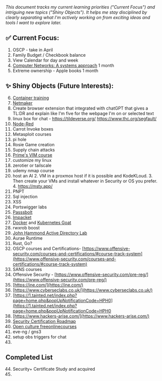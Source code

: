 *This document tracks my current learning priorities ("Current Focus") and intriguing new topics ("Shiny Objects"). It helps me stay disciplined by clearly separating what I'm actively working on from exciting ideas and tools I want to explore later.*
## ✅ Current Focus:
1. OSCP - take in April
2. Family Budget / Checkbook balance
3. View Calendar for day and week
4. [Computer Networks: A systems approach](https://book.systemsapproach.org/index.html) 1 month
5. Extreme ownership - Apple books 1 month


## ✨ Shiny Objects (Future Interests):
6. [Container training](https://container.training/)
7. [Netmaker](https://www.netmaker.io/)
8. Create browser extension that integrated with chatGPT that gives a TL:DR and explain like I'm five for the webpage I'm on or selected text
9. linux box for chat - https://tildeverse.org/ https://www.thc.org/segfault/
10. [Node-Red](https://nodered.org/docs/getting-started/local)
11. Carrot Invoke boxes
12. Metasploit courses
13. pi hole
14. Rosie Game creation
15. Supply chain attacks
16. [Prime's VIM course](https://frontendmasters.com/courses/vim-fundamentals/)
17. customize my linux 
18. zerotier or tailscale
19. udemy nmap course
20. host an AI
	2. VM in a proxmox host if it is possible and KodeKLoud. 
	3. Then create your VMs and install whatever in Security or OS you prefer.
	4. https://msty.app/
21. PNPT
22. Sql injection
23. XSS
24. Portswigger labs
25. [Passsbolt](https://www.passbolt.com/ce/ubuntu)
26. [Impacket](https://latesthackingnews.com/2023/05/22/impacket-cheatsheet-for-penetration-testers/#amp_tf=From%20%251%24s&aoh=16851841473163&csi=0&referrer=https%3A%2F%2Fwww.google.com&ampshare=https%3A%2F%2Flatesthackingnews.com%2F2023%2F05%2F22%2Fimpacket-cheatsheet-for-penetration-testers)
27. [Docker](https://docker-curriculum.com/#introduction) and [Kubernetes Goat](https://madhuakula.com/kubernetes-goat/docs/)
28. rwxrob boost
29. [John Hammond Active Directory Lab](https://www.youtube.com/playlist?list=PL1H1sBF1VAKVoU6Q2u7BBGPsnkn-rajlp)
30. Aurae Runtime
31. Rust, Go?
32. OSCP courses and Certifications- [https://www.offensive-security.com/courses-and-certifications/#course-track-system](https://www.offensive-security.com/courses-and-certifications/#course-track-system)    
33. SANS courses
34. Offensive Security - [https://www.offensive-security.com/pre-reg/](https://www.offensive-security.com/pre-reg/)  
35. [https://ine.com/](https://ine.com/)  
36. [https://www.cyberseclabs.co.uk/](https://www.cyberseclabs.co.uk/)  
37. [https://1.tainted.net/index.php?page=home.php&popUpNotificationCode=HPH0](https://1.tainted.net/index.php?page=home.php&popUpNotificationCode=HPH0
38. [https://www.hackers-arise.com/](https://www.hackers-arise.com/)
39. [Security Certification Roadmap](https://pauljerimy.com/security-certification-roadmap/)
40. [Open culture freeonlinecourses](https://www.openculture.com/freeonlinecourses)
41. eve-ng / gns3
42. setup obs triggers for chat
43. 

## Completed List
44. Security+ Certificate Study and acquired
45. 